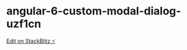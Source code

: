 # angular-6-custom-modal-dialog-uzf1cn

[Edit on StackBlitz ⚡️](https://stackblitz.com/edit/angular-6-custom-modal-dialog-uzf1cn)